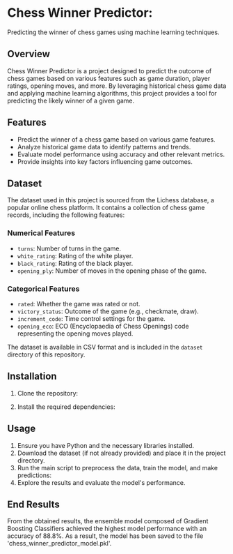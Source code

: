 # Chess Winner Predictor:

Predicting the winner of chess games using machine learning techniques.

## Overview

Chess Winner Predictor is a project designed to predict the outcome of chess games based on various features such as game duration, player ratings, opening moves, and more. By leveraging historical chess game data and applying machine learning algorithms, this project provides a tool for predicting the likely winner of a given game.

## Features

- Predict the winner of a chess game based on various game features.
- Analyze historical game data to identify patterns and trends.
- Evaluate model performance using accuracy and other relevant metrics.
- Provide insights into key factors influencing game outcomes.

## Dataset

The dataset used in this project is sourced from the Lichess database, a popular online chess platform. It contains a collection of chess game records, including the following features:

### Numerical Features
- `turns`: Number of turns in the game.
- `white_rating`: Rating of the white player.
- `black_rating`: Rating of the black player.
- `opening_ply`: Number of moves in the opening phase of the game.

### Categorical Features
- `rated`: Whether the game was rated or not.
- `victory_status`: Outcome of the game (e.g., checkmate, draw).
- `increment_code`: Time control settings for the game.
- `opening_eco`: ECO (Encyclopaedia of Chess Openings) code representing the opening moves played.

The dataset is available in CSV format and is included in the `dataset` directory of this repository.

## Installation

1. Clone the repository:

2. Install the required dependencies:


## Usage

1. Ensure you have Python and the necessary libraries installed.
2. Download the dataset (if not already provided) and place it in the project directory.
3. Run the main script to preprocess the data, train the model, and make predictions:
4. Explore the results and evaluate the model's performance.

## End Results

From the obtained results, the ensemble model composed of Gradient Boosting Classifiers achieved the highest model performance with an accuracy of 88.8%. As a result, the model has been saved to the file 'chess_winner_predictor_model.pkl'.
